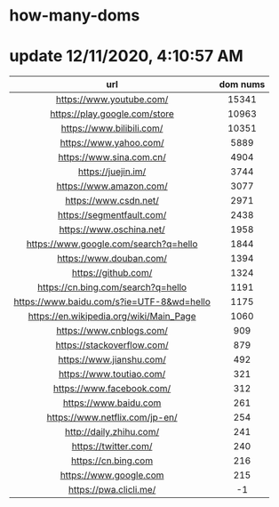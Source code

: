 # how-many-doms

# update 12/11/2020, 4:10:57 AM

url | dom nums
:-: | :-:
https://www.youtube.com/ | 15341
https://play.google.com/store | 10963
https://www.bilibili.com/ | 10351
https://www.yahoo.com/ | 5889
https://www.sina.com.cn/ | 4904
https://juejin.im/ | 3744
https://www.amazon.com/ | 3077
https://www.csdn.net/ | 2971
https://segmentfault.com/ | 2438
https://www.oschina.net/ | 1958
https://www.google.com/search?q=hello | 1844
https://www.douban.com/ | 1394
https://github.com/ | 1324
https://cn.bing.com/search?q=hello | 1191
https://www.baidu.com/s?ie=UTF-8&wd=hello | 1175
https://en.wikipedia.org/wiki/Main_Page | 1060
https://www.cnblogs.com/ | 909
https://stackoverflow.com/ | 879
https://www.jianshu.com/ | 492
https://www.toutiao.com/ | 321
https://www.facebook.com/ | 312
https://www.baidu.com | 261
https://www.netflix.com/jp-en/ | 254
http://daily.zhihu.com/ | 241
https://twitter.com/ | 240
https://cn.bing.com | 216
https://www.google.com | 215
https://pwa.clicli.me/ | -1
